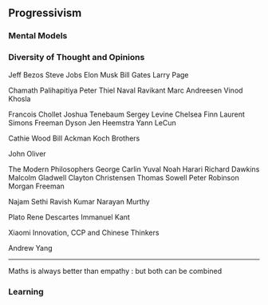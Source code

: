 ## Progressivism

### Mental Models

### Diversity of Thought and Opinions

Jeff Bezos
Steve Jobs
Elon Musk
Bill Gates
Larry Page

Chamath Palihapitiya
Peter Thiel
Naval Ravikant
Marc Andreesen
Vinod Khosla

Francois Chollet
Joshua Tenebaum
Sergey Levine
Chelsea Finn
Laurent Simons
Freeman Dyson
Jen Heemstra
Yann LeCun

Cathie Wood
Bill Ackman
Koch Brothers

John Oliver

The Modern Philosophers
George Carlin
Yuval Noah Harari
Richard Dawkins
Malcolm Gladwell
Clayton Christensen
Thomas Sowell
Peter Robinson
Morgan Freeman

Najam Sethi
Ravish Kumar
Narayan Murthy

Plato
Rene Descartes
Immanuel Kant

Xiaomi Innovation, CCP and Chinese Thinkers

Andrew Yang

---

Maths is always better than empathy : but both can be combined

### Learning
